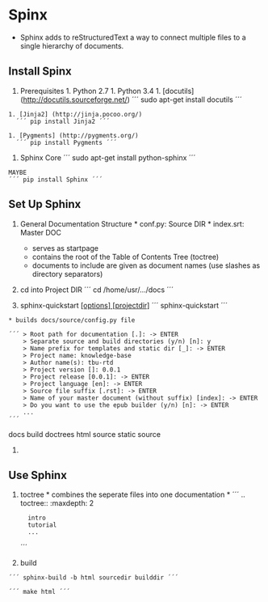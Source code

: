 # Spinx
  * Sphinx adds to reStructuredText a way to connect multiple files to a single hierarchy of documents.

## Install Spinx

  1. Prerequisites
    1. Python 2.7
    1. Python 3.4
    1. [docutils] (http://docutils.sourceforge.net/)
      ´´´ sudo apt-get install docutils ´´´

    1. [Jinja2] (http://jinja.pocoo.org/)
      ´´´ pip install Jinja2 ´´´

    1. [Pygments] (http://pygments.org/)
      ´´´ pip install Pygments ´´´


  1. Sphinx Core
    ´´´ sudo apt-get install python-sphinx ´´´

    MAYBE
    ´´´ pip install Sphinx ´´´


## Set Up Sphinx

  1. General Documentation Structure
    * conf.py: Source DIR
    * index.srt: Master DOC
      * serves as startpage
      * contains the root of the Table of Contents Tree (toctree)
      * documents to include are given as document names (use slashes as directory separators)




  1. cd into Project DIR
    ´´´ cd /home/usr/.../docs ´´´

  1. sphinx-quickstart [[options] [projectdir]](http://www.sphinx-doc.org/en/1.5.1/invocation.html#invocation-apidoc)
    ´´´ sphinx-quickstart ´´´

    * builds docs/source/config.py file

    ´´´ > Root path for documentation [.]: -> ENTER
        > Separate source and build directories (y/n) [n]: y
        > Name prefix for templates and static dir [_]: -> ENTER
        > Project name: knowledge-base
        > Author name(s): tbu-rtd
        > Project version []: 0.0.1
        > Project release [0.0.1]: -> ENTER
        > Project language [en]: -> ENTER
        > Source file suffix [.rst]: -> ENTER
        > Name of your master document (without suffix) [index]: -> ENTER
        > Do you want to use the epub builder (y/n) [n]: -> ENTER
        ...
    ´´´

  docs
    build
      doctrees
      html
        source
        static
    source
  








  1. 

## Use Sphinx

  1. toctree
    * combines the seperate files into one documentation
    * ´´´
        .. toctree::
           :maxdepth: 2

           intro
           tutorial
           ...
      ´´´

  1. build

    ´´´ sphinx-build -b html sourcedir builddir ´´´

    ´´´ make html ´´´





